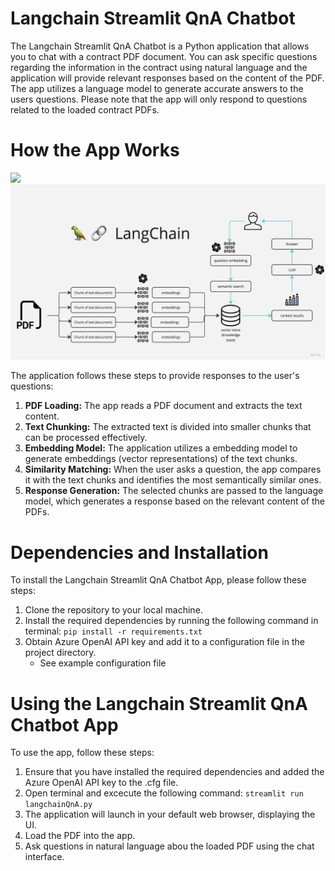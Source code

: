 # Langchain Streamlit QnA Chatbot

The Langchain Streamlit QnA Chatbot is a Python application that allows you to chat with a contract PDF document. You can ask specific questions regarding the information in the contract using natural language and the application will provide relevant responses based on the content of the PDF. The app utilizes a language model to generate accurate answers to the users questions. Please note that the app will only respond to questions related to the loaded contract PDFs. 

# How the App Works
![](https://file%252B.vscode-resource.vscode-cdn.net/Users/H544066/streamlit/process_diagram.png?version%253D1692307677747)
![](process_diagram.png)

The application follows these steps to provide responses to the user's questions:
1. **PDF Loading:** The app reads a PDF document and extracts the text content.
2. **Text Chunking:** The extracted text is divided into smaller chunks that can be processed effectively.
3. **Embedding Model:** The application utilizes a embedding model to generate embeddings (vector representations) of the text chunks.
4. **Similarity Matching:** When the user asks a question, the app compares it with the text chunks and identifies the most semantically similar ones.
5. **Response Generation:** The selected chunks are passed to the language model, which generates a response based on the relevant content of the PDFs.

# Dependencies and Installation

To install the Langchain Streamlit QnA Chatbot App, please follow these steps:
1. Clone the repository to your local machine.
2. Install the required dependencies by running the following command in terminal:
    ```pip install -r requirements.txt```
3. Obtain Azure OpenAI API key and add it to a configuration file in the project directory.
    - See example configuration file

# Using the Langchain Streamlit QnA Chatbot App
To use the app, follow these steps:

1. Ensure that you have installed the required dependencies and added the Azure OpenAI API key to the .cfg file.
2. Open terminal and excecute the following command:
    ```streamlit run langchainQnA.py```
3. The application will launch in your default web browser, displaying the UI.
4. Load the PDF into the app.
5. Ask questions in natural language abou the loaded PDF using the chat interface.






